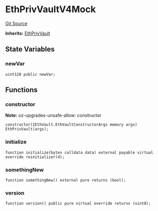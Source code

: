 # EthPrivVaultV4Mock
[Git Source](https://github.com/stakewise/v3-core/blob/c4059a64871829ca60ea58f054baf8eb13d3572a/contracts/mocks/EthPrivVaultV4Mock.sol)

**Inherits:**
[EthPrivVault](/contracts/vaults/ethereum/EthPrivVault.sol/contract.EthPrivVault.md)


## State Variables
### newVar

```solidity
uint128 public newVar;
```


## Functions
### constructor

**Note:**
oz-upgrades-unsafe-allow: constructor


```solidity
constructor(IEthVault.EthVaultConstructorArgs memory args) EthPrivVault(args);
```

### initialize


```solidity
function initialize(bytes calldata data) external payable virtual override reinitializer(4);
```

### somethingNew


```solidity
function somethingNew() external pure returns (bool);
```

### version


```solidity
function version() public pure virtual override returns (uint8);
```


